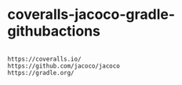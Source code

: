 # coveralls-jacoco-gradle-githubactions
~~~~

https://coveralls.io/
https://github.com/jacoco/jacoco
https://gradle.org/
~~~~
